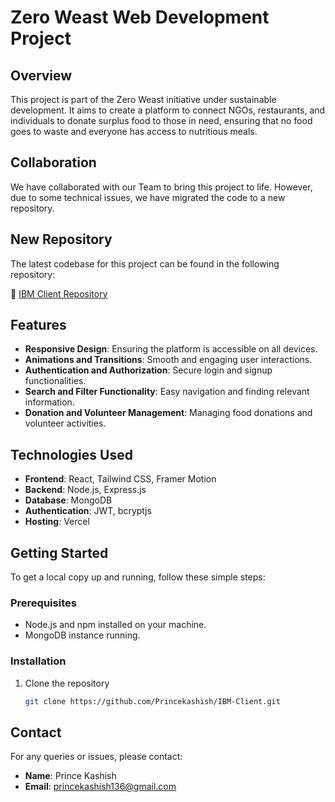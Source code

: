 # Zero Weast Web Development Project

## Overview
This project is part of the Zero Weast initiative under sustainable development. It aims to create a platform to connect NGOs, restaurants, and individuals to donate surplus food to those in need, ensuring that no food goes to waste and everyone has access to nutritious meals.

## Collaboration
We have collaborated with our Team to bring this project to life. However, due to some technical issues, we have migrated the code to a new repository.

## New Repository
The latest codebase for this project can be found in the following repository:

🔗 [IBM Client Repository](https://github.com/Princekashish/IBM-Client)

## Features
- **Responsive Design**: Ensuring the platform is accessible on all devices.
- **Animations and Transitions**: Smooth and engaging user interactions.
- **Authentication and Authorization**: Secure login and signup functionalities.
- **Search and Filter Functionality**: Easy navigation and finding relevant information.
- **Donation and Volunteer Management**: Managing food donations and volunteer activities.

## Technologies Used
- **Frontend**: React, Tailwind CSS, Framer Motion
- **Backend**: Node.js, Express.js
- **Database**: MongoDB
- **Authentication**: JWT, bcryptjs
- **Hosting**: Vercel

## Getting Started
To get a local copy up and running, follow these simple steps:

### Prerequisites
- Node.js and npm installed on your machine.
- MongoDB instance running.

### Installation
1. Clone the repository
   ```sh
   git clone https://github.com/Princekashish/IBM-Client.git

## Contact
For any queries or issues, please contact:
- **Name**: Prince Kashish
- **Email**: princekashish136@gmail.com

